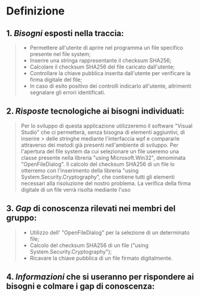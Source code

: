 # Definizione

## 1. *Bisogni* esposti nella traccia:
> - Permettere all'utente di aprire nel programma un file specifico presente nel file system;
> - Inserire una stringa rappresentante il checksum SHA256;
> - Calcolare il checksum SHA256 del file caricato dall'utente;
> - Controllare la chiave pubblica inserita dall'utente per verificare la firma digitale del file;
> - In caso di esito positivo dei controlli indicarlo all'utente, altrimenti segnalare gli errori identificati.

## 2. *Risposte* tecnologiche ai bisogni individuati:
> Per lo sviluppo di questa applicazione utilizzeremo il software "Visual Studio" che ci permetterà, senza bisogna di elementi aggiuntivi, di inserire > delle stringhe mediante l'interfaccia wpf e compararle attraverso dei metodi già presenti nell'ambiente di sviluppo.
> Per l'apertura del file system da cui selezionare un file useremo una classe presente nella libreria "using Microsoft.Win32", denominata "OpenFileDialog".
> Il calcolo del checksum SHA256 di un file lo otterremo con l'inserimento della libreria "using System.Security.Cryptography", che contiene tutti gli elementi necessari alla risoluzione del nostro problema.
> La verifica della firma digitale di un file verrà risolta mediante l'uso 


## 3. *Gap* di conoscenza rilevati nei membri del gruppo:
> - Utilizzo dell' "OpenFileDialog" per la selezione di un determinato file;
> - Calcolo del checksum SHA256 di un file ("using System.Security.Cryptography");
> - Ricavare la chiave pubblica di un file firmato digitalmente.


## 4. *Informazioni* che si useranno per rispondere ai bisogni e colmare i gap di conoscenza:


